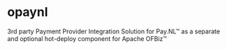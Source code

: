 # opaynl
3rd party Payment Provider Integration Solution for Pay.NL™ as a separate and optional hot-deploy component for Apache OFBiz™ 
